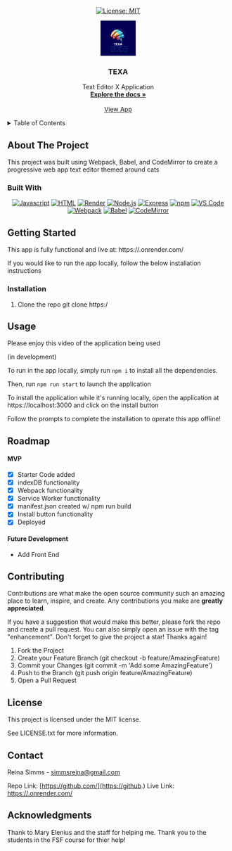 <div align="center">

  <!-- Add badges using the following format: -->
  <!-- ![Name](urlToShieldHere)(urlToGithubHere) -->

[![License: MIT](https://img.shields.io/badge/License-MIT-yellow.svg)](https://opensource.org/licenses/MIT)


</div>

<!-- PROJECT LOGO -->

<div align="center">
  <a href="https://">
    <img src="./client/src/images/logoNew.png" alt="Logo" width="80" height="80">
  </a>

<h3 align="center">TEXA</h3>

  <p align="center">
   Text Editor X Application  <br />
    <a href="https://"><strong>Explore the docs »</strong></a>
    <br />
    <br />
    <a href="https://.onrender.com/">View App</a>
  </p>
</div>

<!-- TABLE OF CONTENTS -->
<details>
  <summary>Table of Contents</summary>
  <ol>
    <li>
      <a href="#about-the-project">About The Project</a>
      <ul>
        <li><a href="#built-with">Built With</a></li>
      </ul>
    </li>
    <li>
      <a href="#getting-started">Getting Started</a>
      <ul>
        <li><a href="#installation">Installation</a></li>
      </ul>
    </li>
    <li><a href="#usage">Usage</a></li>
    <li><a href="#roadmap">Roadmap</a></li>
    <li><a href="#contributing">Contributing</a></li>
    <li><a href="#license">License</a></li>
    <li><a href="#contact">Contact</a></li>
    <li><a href="#acknowledgments">Acknowledgments</a></li>
  </ol>
</details>

<!-- ABOUT THE PROJECT -->

## About The Project

<!-- Add screenshots using the following format: -->
<!-- ![Screenshot alt description](directPathOfScreenshots) -->

This project was built using Webpack, Babel, and CodeMirror to create a progressive web app text editor themed around cats

### Built With

<div align="center">

[![Javascript](https://img.shields.io/badge/Language-JavaScript-ff0000?style=plastic&logo=JavaScript&logoWidth=10)](https://javascript.info/)
[![HTML](https://img.shields.io/badge/Language-HTML/CSS-ff8000?style=plastic&logo=HTML5&logoWidth=10)](https://html.com/)
[![Render](https://img.shields.io/badge/Deployment-Render-00ff00?style=plastic&logo=render&logoWidth=10)](https://render.com)
[![Node.js](https://img.shields.io/badge/Framework-Node.js-ff0000?style=plastic&logo=Node.js&logoWidth=10)](https://nodejs.org/en/)
[![Express](https://img.shields.io/badge/Framework-Express-80ff00?style=plastic&logo=Express&logoWidth=10)](https://expressjs.com/)
[![npm](https://img.shields.io/badge/Tools-npm-ff0000?style=plastic&logo=npm&logoWidth=10)](https://www.npmjs.com/)
[![VS Code](https://img.shields.io/badge/IDE-VSCode-ff0000?style=plastic&logo=VisualStudioCode&logoWidth=10)](https://code.visualstudio.com/docs)
[![Webpack](https://img.shields.io/badge/Package-Webpack-ff0000?style=plastic&logo=Webpack&logoWidth=10)](https://webpack.js.org/)
[![Babel](https://img.shields.io/badge/Package-Babel-ff0000?style=plastic&logo=Babel&logoWidth=10)](https://babeljs.io/)
[![CodeMirror](https://img.shields.io/badge/Package-CodeMirror-ff0000?style=plastic&logo=CodeMirror&logoWidth=10)](https://codemirror.net/)

</div>

<!-- GETTING STARTED -->

## Getting Started

This app is fully functional and live at:
https://.onrender.com/

If you would like to run the app locally, follow the below installation instructions

### Installation

1. Clone the repo
   git clone https:/

<!-- USAGE EXAMPLES -->

## Usage

Please enjoy this video of the application being used

(in development)

To run in the app locally, simply run `npm i` to install all the dependencies.

Then, run `npm run start` to launch the application

To install the application while it's running locally, open the application at https://localhost:3000 and click on the install button

Follow the prompts to complete the installation to operate this app offline!

<!-- ROADMAP -->

## Roadmap

#### MVP

- [x] Starter Code added
- [x] indexDB functionality
- [x] Webpack functionality
- [x] Service Worker functionality
- [x] manifest.json created w/ npm run build
- [x] Install button functionality
- [x] Deployed

#### Future Development

- Add Front End
<!-- CONTRIBUTING -->

## Contributing

Contributions are what make the open source community such an amazing place to learn, inspire, and create. Any contributions you make are **greatly appreciated**.

If you have a suggestion that would make this better, please fork the repo and create a pull request. You can also simply open an issue with the tag "enhancement".
Don't forget to give the project a star! Thanks again!

1. Fork the Project
2. Create your Feature Branch (git checkout -b feature/AmazingFeature)
3. Commit your Changes (git commit -m 'Add some AmazingFeature')
4. Push to the Branch (git push origin feature/AmazingFeature)
5. Open a Pull Request

<!-- LICENSE -->

## License

This project is licensed under the MIT license.

See LICENSE.txt for more information.

<!-- CONTACT -->

## Contact

Reina Simms - simmsreina@gmail.com

Repo Link: [https://github.com/](https://github.)
Live Link: [https://.onrender.com/](https:/.onrender.com/)

<!-- ACKNOWLEDGMENTS -->

## Acknowledgments

Thank to Mary Elenius and the staff for helping me. Thank you to the students in the FSF course for thier help!
